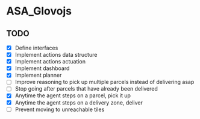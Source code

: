 # ASA_Glovojs


## TODO

- [x] Define interfaces
- [x] Implement actions data structure
- [x] Implement actions actuation
- [x] Implement dashboard
- [x] Implement planner
- [ ] Improve reasoning to pick up multiple parcels instead of delivering asap
- [ ] Stop going after parcels that have already been delivered
- [x] Anytime the agent steps on a parcel, pick it up
- [x] Anytime the agent steps on a delivery zone, deliver
- [ ] Prevent moving to unreachable tiles